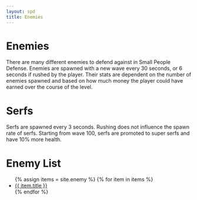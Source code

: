 ```yaml
---
layout: spd
title: Enemies
---
```


# Enemies

There are many different enemies to defend against in Small People Defense. Enemies are spawned with a new wave every 30 seconds, or 6 seconds if rushed by the player. Their stats are dependent on the number of enemies spawned and based on how much money the player could have earned over the course of the level.

# Serfs

Serfs are spawned every 3 seconds. Rushing does not influence the spawn rate of serfs. Starting from wave 100, serfs are promoted to super serfs and have 10% more health.

[//]: # (Stats can be found within HUDLevel.cpp)

# Enemy List

<ul>
  {% assign items = site.enemy %}
  {% for item in items %}
    <li><a href="{{ item.url }}">{{ item.title }}</a></li>
  {% endfor %}
<ul>
